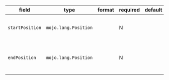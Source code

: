 | field | type | format | required | default | description |
|---|---|---|---|---|---|
| `startPosition` | `mojo.lang.Position` |  | N |  | position of first character belonging to the LineBreakComment |
| `endPosition` | `mojo.lang.Position` |  | N |  | position of first character immediately after the LineBreakComment |
